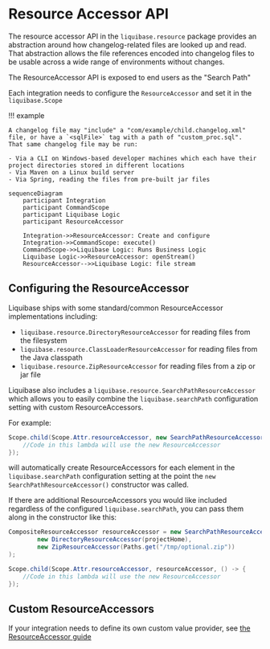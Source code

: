 # Resource Accessor API

The resource accessor API in the `liquibase.resource` package provides an abstraction around how changelog-related files are looked up and read. 
That abstraction allows the file references encoded into changelog files to be usable across a wide range of environments without changes.

The ResourceAccessor API is exposed to end users as the "Search Path"

Each integration needs to configure the `ResourceAccessor` and set it in the `liquibase.Scope`

!!! example

    A changelog file may "include" a "com/example/child.changelog.xml" file, or have a `<sqlFile>` tag with a path of "custom_proc.sql". 
    That same changelog file may be run:

    - Via a CLI on Windows-based developer machines which each have their project directories stored in different locations
    - Via Maven on a Linux build server
    - Via Spring, reading the files from pre-built jar files

```mermaid
sequenceDiagram
    participant Integration
    participant CommandScope
    participant Liquibase Logic
    participant ResourceAccessor

    Integration->>ResourceAccessor: Create and configure
    Integration->>CommandScope: execute()
    CommandScope->>Liquibase Logic: Runs Business Logic
    Liquibase Logic->>ResourceAccessor: openStream()
    ResourceAccessor-->>Liquibase Logic: file stream
```


## Configuring the ResourceAccessor

Liquibase ships with some standard/common ResourceAccessor implementations including:

- `liquibase.resource.DirectoryResourceAccessor` for reading files from the filesystem
- `liquibase.resource.ClassLoaderResourceAccessor` for reading files from the Java classpath
- `liquibase.resource.ZipResourceAccessor` for reading files from a zip or jar file

Liquibase also includes a `liquibase.resource.SearchPathResourceAccessor` which allows you to easily combine the `liquibase.searchPath` configuration setting with custom ResourceAccessors.

For example:

```java
Scope.child(Scope.Attr.resourceAccessor, new SearchPathResourceAccessor(), () -> {
    //Code in this lambda will use the new ResourceAccessor
});
```

will automatically create ResourceAccessors for each element in the `liquibase.searchPath` configuration setting at the point the `new SearchPathResourceAccessor()` constructor was called.

If there are additional ResourceAccessors you would like included regardless of the configured `liquibase.searchPath`, you can pass them along in the constructor like this:

```java
CompositeResourceAccessor resourceAccessor = new SearchPathResourceAccessor(
        new DirectoryResourceAccessor(projectHome),
        new ZipResourceAccessor(Paths.get("/tmp/optional.zip"))
);

Scope.child(Scope.Attr.resourceAccessor, resourceAccessor, () -> {
    //Code in this lambda will use the new ResourceAccessor
});
```

## Custom ResourceAccessors

If your integration needs to define its own custom value provider, see [the ResourceAccessor guide](../extension-guides/add-a-resource-accessor/index.md)